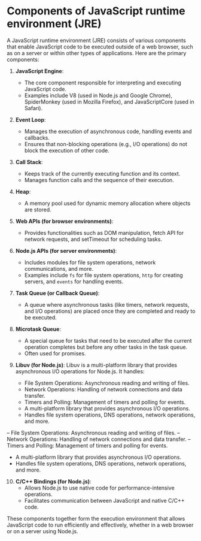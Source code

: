 # Components of JavaScript runtime environment (JRE)

A JavaScript runtime environment (JRE) consists of various components that enable JavaScript code to be executed outside of a web browser, such as on a server or within other types of applications. Here are the primary components:

1. **JavaScript Engine**:

   - The core component responsible for interpreting and executing JavaScript code.
   - Examples include V8 (used in Node.js and Google Chrome), SpiderMonkey (used in Mozilla Firefox), and JavaScriptCore (used in Safari).

2. **Event Loop**:

   - Manages the execution of asynchronous code, handling events and callbacks.
   - Ensures that non-blocking operations (e.g., I/O operations) do not block the execution of other code.

3. **Call Stack**:

   - Keeps track of the currently executing function and its context.
   - Manages function calls and the sequence of their execution.

4. **Heap**:

   - A memory pool used for dynamic memory allocation where objects are stored.

5. **Web APIs (for browser environments)**:

   - Provides functionalities such as DOM manipulation, fetch API for network requests, and setTimeout for scheduling tasks.

6. **Node.js APIs (for server environments)**:

   - Includes modules for file system operations, network communications, and more.
   - Examples include `fs` for file system operations, `http` for creating servers, and `events` for handling events.

7. **Task Queue (or Callback Queue)**:

   - A queue where asynchronous tasks (like timers, network requests, and I/O operations) are placed once they are completed and ready to be executed.

8. **Microtask Queue**:

   - A special queue for tasks that need to be executed after the current operation completes but before any other tasks in the task queue.
   - Often used for promises.

9. **Libuv (for Node.js)**:
   Libuv is a multi-platform library that provides asynchronous I/O operations for Node.js. It handles:
   - File System Operations: Asynchronous reading and writing of files.
   - Network Operations: Handling of network connections and data transfer.
   - Timers and Polling: Management of timers and polling for events.
   - A multi-platform library that provides asynchronous I/O operations.
   - Handles file system operations, DNS operations, network operations, and more.

– File System Operations: Asynchronous reading and writing of files.
– Network Operations: Handling of network connections and data transfer.
– Timers and Polling: Management of timers and polling for events.

- A multi-platform library that provides asynchronous I/O operations.
- Handles file system operations, DNS operations, network operations, and more.

10. **C/C++ Bindings (for Node.js)**:
    - Allows Node.js to use native code for performance-intensive operations.
    - Facilitates communication between JavaScript and native C/C++ code.

These components together form the execution environment that allows JavaScript code to run efficiently and effectively, whether in a web browser or on a server using Node.js.
